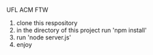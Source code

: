 UFL ACM FTW


1) clone this respository
2) in the directory of this project run 'npm install'
3) run 'node server.js'
4) enjoy
